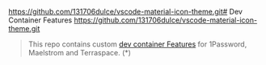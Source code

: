 https://github.com/131706dulce/vscode-material-icon-theme.git# Dev Container Features
https://github.com/131706dulce/vscode-material-icon-theme.git
> This repo contains custom [dev container Features](https://containers.dev/implementors/features/) for 1Password, Maelstrom and Terraspace.
(*)
